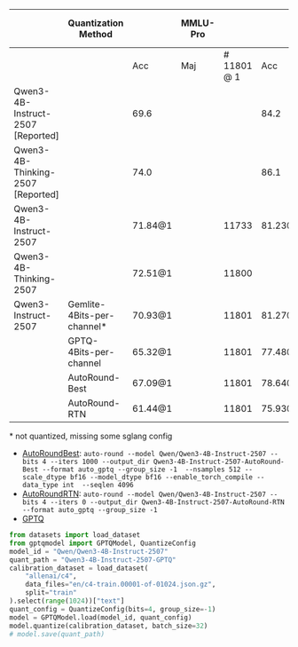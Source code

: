 |                                   | Quantization Method        |         | MMLU-Pro |             |         | MMLU-Redux |            |         | MMLU-Redux-V2.0 |             |         | GPQA    |            |         | GPQA-Diamond |           |
|-----------------------------------|----------------------------|---------|----------|-------------|---------|------------|------------|---------|-----------------|-------------|---------|---------|------------|---------|--------------|-----------|
|                                   |                            | Acc     | Maj      | # 11801 @ 1 | Acc     | Maj        | # 8862 @ 3 | Acc     | Maj             | # 16944 @ 3 | Acc     | Maj     | # 2240 @ 5 | Acc     | Maj          | # 990 @ 5 |
| Qwen3-4B-Instruct-2507 [Reported] |                            | 69.6    |          |             | 84.2    |            |            |         |                 |             | 62.0    |         |            |         |              |           |
| Qwen3-4B-Thinking-2507 [Reported] |                            | 74.0    |          |             | 86.1    |            |            |         |                 |             | 65.8    |         |            |         |              |           |
| Qwen3-4B-Instruct-2507            |                            | 71.84@1 |          | 11733       | 81.23@3 | 82.77@3    | 8862       | 83.19@3 | 83.85@3         | 16925       |         |         |            |         |              |           |
| Qwen3-4B-Thinking-2507            |                            | 72.51@1 |          | 11800       |         |            |            | 83.93@3 | 85.22@3         | 16943       | 58.84@5 | 62.28@5 | 2240       | 63.43@5 | 67.68@5      | 923       |
| Qwen3-Instruct-2507               | Gemlite-4Bits-per-channel* | 70.93@1 |          | 11801       | 81.27@3 | 81.89@3    | 8862       | 83.36@3 | 83.85@3         |             |         |         |            | 59.6@5  | 61.62@5      | 990       |
|                                   | GPTQ-4Bits-per-channel     | 65.32@1 |          | 11801       | 77.48@3 | 78.94@3    | 8856       | 79.99@3 | 81.06@3         | 16942       |         |         |            | 45.56@5 | 46.46@5      | 988       |
|                                   | AutoRound-Best             | 67.09@1 |          | 11801       | 78.64@3 | 79.55@3    | 8862       | 81.02@3 | 82.24@3         | 16944       |         |         |            | 50.2@5  | 52.02@5      | 990       |
|                                   | AutoRound-RTN              | 61.44@1 |          | 11801       | 75.93@3 | 77.62@3    | 8862       | 78.77@3 | 80.076@3        | 16944       | 43.71@5 | 47.1@5  | 2240       | 34.95@5 | 43.94@5      | 990       |

\* not quantized, missing some sglang config


- [AutoRoundBest](https://huggingface.co/seba/Qwen3-4B-Instruct-2507-AutoRound-Best-Channel): `auto-round --model Qwen/Qwen3-4B-Instruct-2507 --bits 4 --iters 1000 --output_dir Qwen3-4B-Instruct-2507-AutoRound-Best --format auto_gptq --group_size -1  --nsamples 512 --scale_dtype bf16 --model_dtype bf16 --enable_torch_compile --data_type int  --seqlen 4096 `
- [AutoRoundRTN](https://huggingface.co/seba/Qwen3-4B-Instruct-2507-AutoRound-RTN-Channel): `auto-round --model Qwen/Qwen3-4B-Instruct-2507 --bits 4 --iters 0 --output_dir Qwen3-4B-Instruct-2507-AutoRound-RTN --format auto_gptq --group_size -1`
- [GPTQ](https://huggingface.co/seba/Qwen3-4B-Instruct-2507-GPTQ-4-bits-Channel)
```python
from datasets import load_dataset
from gptqmodel import GPTQModel, QuantizeConfig
model_id = "Qwen/Qwen3-4B-Instruct-2507"
quant_path = "Qwen3-4B-Instruct-2507-GPTQ"
calibration_dataset = load_dataset(
    "allenai/c4",
    data_files="en/c4-train.00001-of-01024.json.gz",
    split="train"
).select(range(1024))["text"]
quant_config = QuantizeConfig(bits=4, group_size=-1)
model = GPTQModel.load(model_id, quant_config)
model.quantize(calibration_dataset, batch_size=32)
# model.save(quant_path)
```
